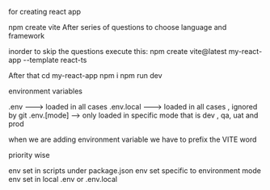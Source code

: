 for creating react app

npm create vite
After series of questions to choose language and framework

inorder to skip the questions
execute this:
npm create vite@latest my-react-app --template react-ts

After that 
cd my-react-app
npm i
npm run dev

environment variables

.env  ---> loaded in all cases
.env.local ---> loaded in all cases , ignored by git
.env.[mode] --> only loaded in specific mode that is dev , qa, uat and prod

when we are adding environment variable we have to prefix the VITE word


priority wise

env set in scripts under package.json
env set specific to environment mode
env set in local .env or .env.local

